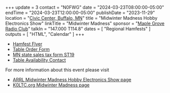 +++
update = 3
contact = "N0FWG"
date = "2024-03-23T08:00:00-05:00"
endTime = "2024-03-23T12:00:00-05:00"
publishDate = "2023-11-29"
location = "[Civic Center, Buffalo, MN](https://goo.gl/maps/GLUHMTQW1ftjLPsH9)"
title = "Midwinter Madness Hobby Electronics Show"
linkTitle = "Midwinter Madness"
sponsor = "[Maple Grove Radio Club](http://k0ltc.org)"
talkIn = "147.000 T114.8"
dates = [ "Regional Hamfests" ]
outputs = [ "HTML", "Calendar" ]
+++
* [Hamfest Flyer](https://k0ltc.org/wp-content/uploads/2024/01/MWM-Mailer-2024.pdf)
* [Table Order Form](https://k0ltc.org/wp-content/uploads/2024/01/TableForm2024.pdf)
* [MN state sales tax form ST19](https://www.revenue.state.mn.us/sites/default/files/2011-11/st19.pdf)
* [Table Availability Contact](mailto:swap@k0ltc.org) <span class="genericons-neue genericons-neue-mail"></span>

For more information about this event please visit
* [ARRL Midwinter Madness Hobby Electronics Show page](http://www.arrl.org/hamfests/midwinter-madness-hobby-electronics-show-9)
* [K0LTC.org Midwinter Madness page](https://k0ltc.org/midwinter-madness/)
